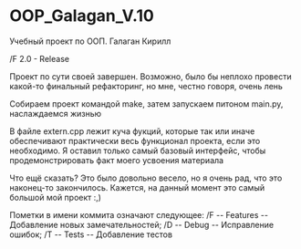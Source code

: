 # OOP_Galagan_V.10
Учебный проект по ООП. Галаган Кирилл

/F 2.0 - Release

Проект по сути своей завершен.
Возможно, было бы неплохо провести какой-то финальный рефакторинг, но мне, честно говоря, очень лень

Собираем проект командой make, затем запускаем питоном main.py, наслаждаемся жизнью

В файле extern.cpp лежит куча фукций, которые так или иначе обеспечивают практически весь функционал проекта, если это необходимо. Я оставил только самый базовый интерфейс, чтобы продемонстрировать факт моего усвоения материала

Что ещё сказать? Это было довольно весело, но я очень рад, что это наконец-то закончилось. Кажется, на данный момент это самый большой мой проект :,)

Пометки в имени коммита означают следующее:
/F -- Features -- Добавление новых замечательностей; 
/D -- Debug    -- Исправление ошибок; 
/T -- Tests    -- Добавление тестов

